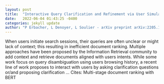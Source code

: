 ```yaml
---
layout: post
title:  "Interactive Query Clarification and Refinement via User Simulation"
date:   2022-06-04 01:43:25 -0400
categories: jekyll update
author: "P Erbacher, L Denoyer, L Soulier - arXiv preprint arXiv:2205.15918, 2022"
---
```

When users initiate search sessions, their queries are often unclear or might lack of context; this resulting in inefficient document ranking. Multiple approaches have been proposed by the Information Retrieval community to add context and retrieve documents aligned with users  intents. While some work focus on query disambiguation using users  browsing history, a recent line of work proposes to interact with users by asking clarification questions or/and proposing clarification … Cites: ‪Multi-stage document ranking with BERT‬